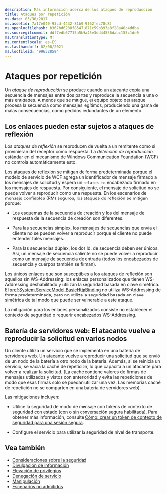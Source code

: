 ```yaml
---
description: Más información acerca de los ataques de reproducción
title: Ataques por repetición
ms.date: 03/30/2017
ms.assetid: 7a17e040-93cd-4432-81b9-9f62fec78c8f
ms.openlocfilehash: b367bd6238f85471871c59b393a8f28a40c4ddba
ms.sourcegitcommit: ddf7edb67715a5b9a45e3dd44536dabc153c1de0
ms.translationtype: MT
ms.contentlocale: es-ES
ms.lasthandoff: 02/06/2021
ms.locfileid: "99632859"
---
```

# <a name="replay-attacks"></a>Ataques por repetición

Un *ataque de reproducción* se produce cuando un atacante copia una secuencia de mensajes entre dos partes y reproduce la secuencia a una o más entidades. A menos que se mitigue, el equipo objeto del ataque procesa la secuencia como mensajes legítimos, produciendo una gama de malas consecuencias, como pedidos redundantes de un elemento.  
  
## <a name="bindings-may-be-subject-to-reflection-attacks"></a>Los enlaces pueden estar sujetos a ataques de reflexión  

 Los *ataques de reflexión* se reproducen de vuelta a un remitente como si provinieran del receptor como respuesta. La *detección de reproducción* estándar en el mecanismo de Windows Communication Foundation (WCF) no controla automáticamente esto.  
  
 Los ataques de reflexión se mitigan de forma predeterminada porque el modelo de servicio de WCF agrega un identificador de mensaje firmado a los mensajes de solicitud y espera un `relates-to` encabezado firmado en los mensajes de respuesta. Por consiguiente, el mensaje de solicitud no se puede volver a reproducir como una respuesta. En los escenarios de mensaje confiables (RM) seguros, los ataques de reflexión se mitigan porque:  
  
- Los esquemas de la secuencia de creación y los del mensaje de respuesta de la secuencia de creación son diferentes.  
  
- Para las secuencias símplex, los mensajes de secuencias que envía el cliente no se pueden volver a reproducir porque el cliente no puede entender tales mensajes.  
  
- Para las secuencias dúplex, los dos Id. de secuencia deben ser únicos. Así, un mensaje de secuencia saliente no se puede volver a reproducir como un mensaje de secuencia de entrada (todos los encabezados de secuencia y cuerpos también se firman).  
  
 Los únicos enlaces que son susceptibles a los ataques de reflexión son aquellos sin WS-Addressing: los enlaces personalizados que tienen WS-Addressing deshabilitado y utilizan la seguridad basada en clave simétrica. El <xref:System.ServiceModel.BasicHttpBinding> no utiliza WS-Addressing de forma predeterminada, pero no utiliza la seguridad basada en clave simétrica de tal modo que puede ser vulnerable a este ataque.  
  
 La mitigación para los enlaces personalizados consiste no establecer el contexto de seguridad o requerir encabezados WS-Addressing.  
  
## <a name="web-farm-attacker-replays-request-to-multiple-nodes"></a>Batería de servidores web: El atacante vuelve a reproducir la solicitud en varios nodos  

 Un cliente utiliza un servicio que se implementa en una batería de servidores web. Un atacante vuelve a reproducir una solicitud que se envió de un nodo de la batería a otro nodo de la batería. Además, si se reinicia un servicio, se vacía la caché de repetición, lo que capacita a un atacante para volver a realizar la solicitud. (La caché contiene valores de firmas de mensajes utilizados y vistos con anterioridad y evita las repeticiones de modo que esas firmas solo se puedan utilizar una vez. Las memorias caché de repetición no se comparten en una batería de servidores web).  
  
 Las mitigaciones incluyen:  
  
- Utilice la seguridad de modo de mensaje con tokens de contexto de seguridad con estado (con o sin conversación segura habilitada). Para obtener más información, consulte [Cómo: crear un token de contexto de seguridad para una sesión segura](how-to-create-a-security-context-token-for-a-secure-session.md).  
  
- Configure el servicio para utilizar la seguridad de nivel de transporte.  
  
## <a name="see-also"></a>Vea también

- [Consideraciones sobre la seguridad](security-considerations-in-wcf.md)
- [Divulgación de información](information-disclosure.md)
- [Elevación de privilegios](elevation-of-privilege.md)
- [Denegación de servicio](denial-of-service.md)
- [Manipulación](tampering.md)
- [Escenarios no admitidos](unsupported-scenarios.md)
